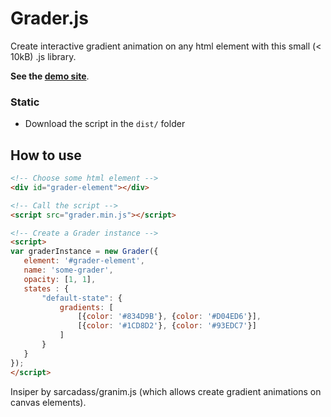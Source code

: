 # Grader.js
Create interactive gradient animation on any html element with this small (< 10kB) .js library.

**See the [demo site](https://yliohenki.github.io/grader.js)**.

### Static

* Download the script in the `dist/` folder

## How to use
```html
<!-- Choose some html element -->
<div id="grader-element"></div>

<!-- Call the script -->
<script src="grader.min.js"></script>

<!-- Create a Grader instance -->
<script>
var graderInstance = new Grader({
   element: '#grader-element',
   name: 'some-grader',
   opacity: [1, 1],
   states : {
       "default-state": {
           gradients: [
               [{color: '#834D9B'}, {color: '#D04ED6'}],
               [{color: '#1CD8D2'}, {color: '#93EDC7'}]
           ]
       }
   }
});
</script>
```
Insiper by sarcadass/granim.js (which allows create gradient animations on canvas elements).
